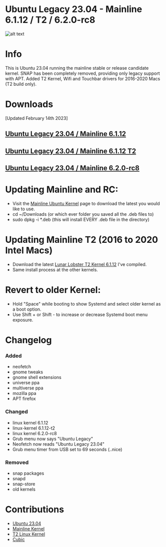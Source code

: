 # Ubuntu Legacy 23.04 - Mainline 6.1.12 / T2 / 6.2.0-rc8

![alt text](https://i.imgur.com/qXsELnT.png)

# Info
  This is Ubuntu 23.04 running the mainline stable or release candidate kernel.
  SNAP has been completely removed, providing only legacy support with APT.
  Added T2 Kernel, Wifi and Touchbar drivers for 2016-2020 Macs (T2 build only).

# Downloads
[Updated February 14th 2023]

## [Ubuntu Legacy 23.04 / Mainline 6.1.12](https://drive.google.com/file/d/1wi6HGx8lNDk91ZmnuD3v3iJe3k9OuT1-)

## [Ubuntu Legacy 23.04 / Mainline 6.1.12 T2](https://drive.google.com/file/d/1UJ4rb385P9dAEvFdIYshkIyHHH97pe1Y)

## [Ubuntu Legacy 23.04 / Mainline 6.2.0-rc8](https://drive.google.com/file/d/18h5nL4yKGeph1qtdTguEpM2QXimIQjCQ)

# Updating Mainline and RC:
  - Visit the [Mainline Ubuntu Kernel](https://kernel.ubuntu.com/~kernel-ppa/mainline/?C=N;O=D) page to download the latest you would like to use.
  - cd ~/Downloads (or which ever folder you saved all the .deb files to)
  - sudo dpkg -i *.deb (this will install EVERY .deb file in the directory)

# Updating Mainline T2 (2016 to 2020 Intel Macs)
  - Download the latest [Lunar Lobster T2 Kernel 6.1.12](https://drive.google.com/file/d/19O-6GTRnURusT0EvsIiAB5LIYGHy1o_m) I've compiled.
  - Same install process at the other kernels.

# Revert to older Kernel:
  - Hold "Space" while booting to show Systemd and select older kernel as a boot option.
  - Use Shift + or Shift - to increase or decrease Systemd boot menu exposure.
  
# Changelog

### Added
  - neofetch
  - gnome tweaks
  - gnome shell extensions
  - universe ppa
  - multiverse ppa
  - mozilla ppa
  - APT firefox

### Changed
  - linux kernel 6.1.12
  - linux-kernel 6.1.12-t2
  - linux kernel 6.2.0-rc8
  - Grub menu now says "Ubuntu Legacy"
  - Neofetch now reads "Ubuntu Legacy 23.04"
  - Grub menu timer from USB set to 69 seconds (..nice)

### Removed
  - snap packages
  - snapd
  - snap-store
  - old kernels

# Contributions
  - [Ubuntu 23.04](https://cdimage.ubuntu.com/daily-live)
  - [Mainline Kernel](https://kernel.ubuntu.com/~kernel-ppa/mainline/?C=N;O=D)
  - [T2 Linux Kernel](https://github.com/t2linux/T2-Ubuntu-Kernel)
  - [Cubic](https://github.com/PJ-Singh-001/Cubic)
